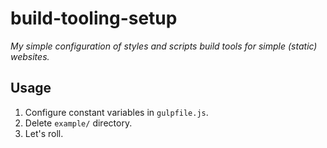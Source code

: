 # build-tooling-setup

*My simple configuration of styles and scripts build tools for simple (static) websites.*

## Usage

1. Configure constant variables in `gulpfile.js`.
2. Delete `example/` directory.
3. Let's roll.
